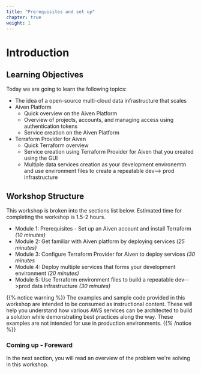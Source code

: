 ```yaml
---
title: "Prerequisites and set up"
chapter: true
weight: 1
---
```


# Introduction

## Learning Objectives <!-- MODIFY THIS SUBHEADING -->

Today we are going to learn the following topics:

- The idea of a open-source multi-cloud data infrastructure that scales
- Aiven Platform
  - Quick overview on the Aiven Platform
  - Overview of projects, accounts, and managing access using authentication tokens
  - Service creation on the Aiven Platform   
- Terraform Provider for Aiven
  - Quick Terraform overview
  - Service creation using Terraform Provider for Aiven that you created using the GUI
  - Multiple data services creation as your development environemtn and use environment files to create a repeatable dev--> prod infrastructure

## Workshop Structure 

This workshop is broken into the sections list below. Estimated time for completing the workshop is 1.5-2 hours. 

- Module 1: Prerequisites - Set up an Aiven account and install Terraform *(10 minutes)*
- Module 2: Get familiar with Aiven platform by deploying services *(25 minutes)*
- Module 3: Configure Terraform Provider for Aiven to deploy services *(30 minutes* 
- Module 4: Deploy multiple services that forms your development environment *(20 minutes)* 
- Module 5: Use Terraform environment files to build a repeatable dev-->prod data infrastructure *(30 minutes)*

{{% notice warning %}}
The examples and sample code provided in this workshop are intended to be consumed as instructional content. These will help you understand how various AWS services can be architected to build a solution while demonstrating best practices along the way. These examples are not intended for use in production environments.
{{% /notice %}}

### Coming up - Foreward <!-- MODIFY THIS HEADING -->
In the next section, you will read an overview of the problem we're solving in this workshop.